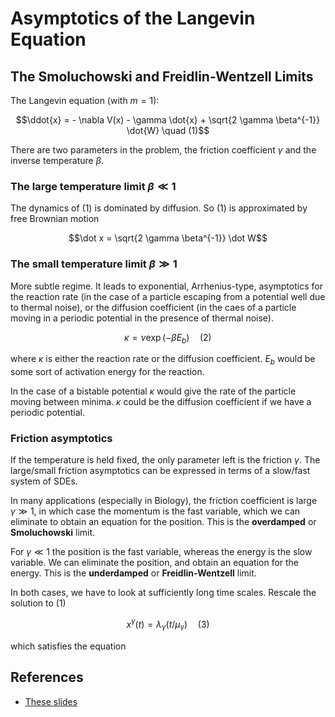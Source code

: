
# Asymptotics of the Langevin Equation

## The Smoluchowski and Freidlin-Wentzell Limits

The Langevin equation (with $m=1$):

$$\ddot{x} = - \nabla V(x) - \gamma \dot{x} + \sqrt{2 \gamma \beta^{-1}} \dot{W} \quad (1)$$

There are two parameters in the problem, the friction coefficient $\gamma$ and the inverse temperature $\beta$.

### The large temperature limit $\beta \ll 1$

The dynamics of (1) is dominated by diffusion. So (1) is approximated by free Brownian motion

$$\dot x = \sqrt{2 \gamma \beta^{-1}} \dot W$$

### The small temperature limit $\beta \gg 1$

More subtle regime. It leads to exponential, Arrhenius-type, asymptotics for the reaction rate (in the case of a particle escaping from a potential well due to thermal noise), or the diffusion coefficient (in the caes of a particle moving in a periodic potential in the presence of thermal noise).

$$\kappa = \nu \exp ( - \beta E_b ) \quad (2)$$

where $\kappa$ is either the reaction rate or the diffusion coefficient. $E_b$ would be some sort of activation energy for the reaction.

In the case of a bistable potential $\kappa$ would give the rate of the particle moving between minima. $\kappa$ could be the diffusion coefficient if we have a periodic potential.

### Friction asymptotics

If the temperature is held fixed, the only parameter left is the friction $\gamma$. The large/small friction asymptotics can be expressed in terms of a slow/fast system of SDEs.

In many applications (especially in Biology), the friction coefficient is large $\gamma \gg 1$, in which case the momentum is the fast variable, which we can eliminate to obtain an equation for the position. This is the **overdamped** or **Smoluchowski** limit.

For $\gamma \ll 1$ the position is the fast variable, whereas the energy is the slow variable. We can eliminate the position, and obtain an equation for the energy. This is the **underdamped** or **Freidlin-Wentzell** limit.

In both cases, we have to look at sufficiently long time scales. Rescale the solution to (1)

$$x^\gamma(t) = \lambda_\gamma (t / \mu_\gamma) \quad (3)$$

which satisfies the equation 

## References

- [These slides](http://wwwf.imperial.ac.uk/~pavl/lec_freid_wentz_smooluch.pdf)
<!--stackedit_data:
eyJoaXN0b3J5IjpbNTkyNDIxNzAxLDE2NTc5ODExOTFdfQ==
-->